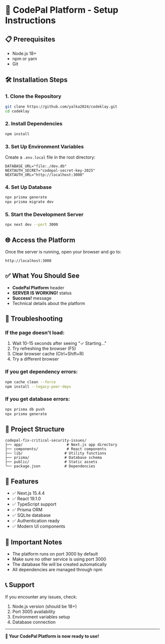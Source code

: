 # 🚀 CodePal Platform - Setup Instructions

## 📋 Prerequisites

- Node.js 18+ 
- npm or yarn
- Git

## 🛠️ Installation Steps

### 1. Clone the Repository
```bash
git clone https://github.com/yalka2024/codeklay.git
cd codeklay
```

### 2. Install Dependencies
```bash
npm install
```

### 3. Set Up Environment Variables
Create a `.env.local` file in the root directory:
```env
DATABASE_URL="file:./dev.db"
NEXTAUTH_SECRET="codepal-secret-key-2025"
NEXTAUTH_URL="http://localhost:3000"
```

### 4. Set Up Database
```bash
npx prisma generate
npx prisma migrate dev
```

### 5. Start the Development Server
```bash
npx next dev --port 3000
```

## 🌐 Access the Platform

Once the server is running, open your browser and go to:
```
http://localhost:3000
```

## ✅ What You Should See

- **CodePal Platform** header
- **SERVER IS WORKING!** status
- **Success!** message
- Technical details about the platform

## 🔧 Troubleshooting

### If the page doesn't load:
1. Wait 10-15 seconds after seeing "✓ Starting..."
2. Try refreshing the browser (F5)
3. Clear browser cache (Ctrl+Shift+R)
4. Try a different browser

### If you get dependency errors:
```bash
npm cache clean --force
npm install --legacy-peer-deps
```

### If you get database errors:
```bash
npx prisma db push
npx prisma generate
```

## 📁 Project Structure

```
codepal-fix-critical-security-issues/
├── app/                    # Next.js app directory
├── components/             # React components
├── lib/                   # Utility functions
├── prisma/                # Database schema
├── public/                # Static assets
└── package.json           # Dependencies
```

## 🎯 Features

- ✅ Next.js 15.4.4
- ✅ React 19.1.0
- ✅ TypeScript support
- ✅ Prisma ORM
- ✅ SQLite database
- ✅ Authentication ready
- ✅ Modern UI components

## 🚨 Important Notes

- The platform runs on port 3000 by default
- Make sure no other service is using port 3000
- The database file will be created automatically
- All dependencies are managed through npm

## 📞 Support

If you encounter any issues, check:
1. Node.js version (should be 18+)
2. Port 3005 availability
3. Environment variables setup
4. Database connection

---

**🎉 Your CodePal Platform is now ready to use!** 